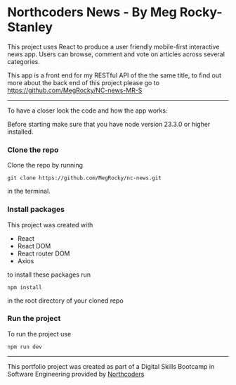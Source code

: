 # Northcoders News - By Meg Rocky-Stanley

This project uses React to produce a user friendly mobile-first interactive news app. Users can browse, comment and vote on articles across several categories.

This app is a front end for my RESTful API of the the same title, to find out more about the back end of this project please go to https://github.com/MegRocky/NC-news-MR-S

---

To have a closer look the code and how the app works:

Before starting make sure that you have node version 23.3.0 or higher installed.

### Clone the repo

Clone the repo by running

```
git clone https://github.com/MegRocky/nc-news.git
```

in the terminal.

### Install packages

This project was created with

- React
- React DOM
- React router DOM
- Axios

to install these packages run

```
npm install
```

in the root directory of your cloned repo

### Run the project

To run the project use

```
npm run dev
```

---

This portfolio project was created as part of a Digital Skills Bootcamp in Software Engineering provided by [Northcoders](https://northcoders.com/)
